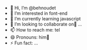 - 👋 Hi, I’m @behnoudet
- 👀 I’m interested in font-end
- 🌱 I’m currently learning javascript
- 💞️ I’m looking to collaborate on💞️ ...
- 📫 How to reach me: tel
- 😄 Pronouns: him👀
- ⚡ Fun fact: ...

<!---
behnoudet/behnoudet is a ✨ special ✨ repository because its `README.md` (this file) appears on your GitHub profile.
You can click the Preview link to take a look at your changes.
--->
